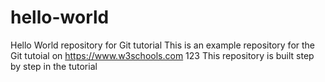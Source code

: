 # hello-world
Hello World repository for Git tutorial
This is an example repository for the Git tutoial on https://www.w3schools.com
123
This repository is built step by step in the tutorial
